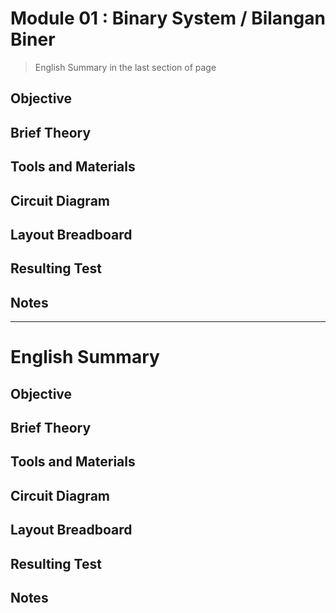 # Module 01 : Binary System / Bilangan Biner
>English Summary in the last section of page

## Objective

## Brief Theory

## Tools and Materials

## Circuit Diagram

## Layout Breadboard

## Resulting Test

## Notes

---
# English Summary

## Objective

## Brief Theory

## Tools and Materials

## Circuit Diagram

## Layout Breadboard

## Resulting Test

## Notes


